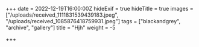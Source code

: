 +++
date = 2022-12-19T16:00:00Z
hideExif = true
hideTitle = true
images = ["/uploads/received_1111831539439183.jpeg", "/uploads/received_1085876418759931.jpeg"]
tags = ["blackandgrey", "archive", "gallery"]
title = "Hjh"
weight = -5

+++
